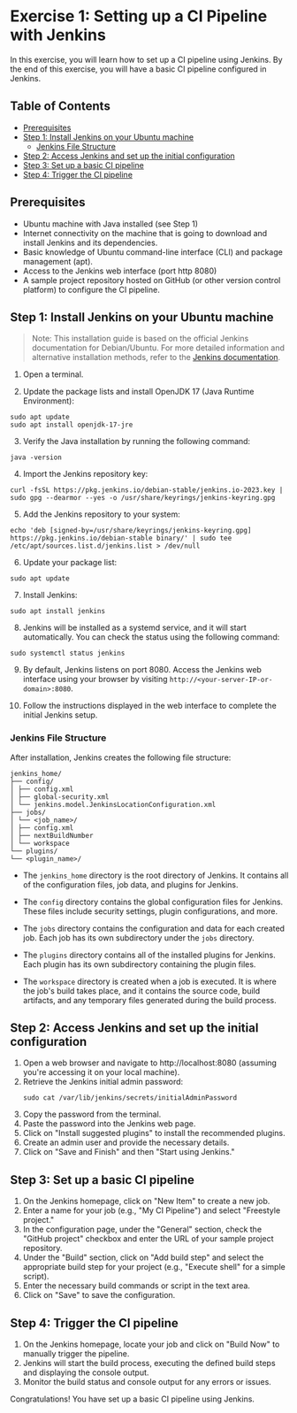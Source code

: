 # Exercise 1: Setting up a CI Pipeline with Jenkins

In this exercise, you will learn how to set up a CI pipeline using Jenkins. By the end of this exercise, you will have a basic CI pipeline configured in Jenkins.

## Table of Contents

- [Prerequisites](#prerequisites)
- [Step 1: Install Jenkins on your Ubuntu machine](#step-1-install-jenkins-on-your-ubuntu-machine)
  - [Jenkins File Structure](#jenkins-file-structure)
- [Step 2: Access Jenkins and set up the initial configuration](#step-2-access-jenkins-and-set-up-the-initial-configuration)
- [Step 3: Set up a basic CI pipeline](#step-3-set-up-a-basic-ci-pipeline)
- [Step 4: Trigger the CI pipeline](#step-4-trigger-the-ci-pipeline)

## Prerequisites

- Ubuntu machine with Java installed (see Step 1)
- Internet connectivity on the machine that is going to download and install Jenkins and its dependencies.
- Basic knowledge of Ubuntu command-line interface (CLI) and package management (apt).
- Access to the Jenkins web interface (port http 8080)
- A sample project repository hosted on GitHub (or other version control platform) to configure the CI pipeline.

## Step 1: Install Jenkins on your Ubuntu machine

> Note: This installation guide is based on the official Jenkins documentation for Debian/Ubuntu. For more detailed information and alternative installation methods, refer to the [Jenkins documentation](https://www.jenkins.io/doc/book/installing/linux/#debianubuntu).

1. Open a terminal.

2. Update the package lists and install OpenJDK 17 (Java Runtime Environment):
```
sudo apt update
sudo apt install openjdk-17-jre
```
3. Verify the Java installation by running the following command:
```
java -version
```
4. Import the Jenkins repository key:
```
curl -fsSL https://pkg.jenkins.io/debian-stable/jenkins.io-2023.key | sudo gpg --dearmor --yes -o /usr/share/keyrings/jenkins-keyring.gpg
```
5. Add the Jenkins repository to your system:
```
echo 'deb [signed-by=/usr/share/keyrings/jenkins-keyring.gpg] https://pkg.jenkins.io/debian-stable binary/' | sudo tee /etc/apt/sources.list.d/jenkins.list > /dev/null
```
6. Update your package list:
```
sudo apt update
```
7. Install Jenkins:
```
sudo apt install jenkins
```
8. Jenkins will be installed as a systemd service, and it will start automatically. You can check the status using the following command:
```
sudo systemctl status jenkins
```
9. By default, Jenkins listens on port 8080. Access the Jenkins web interface using your browser by visiting `http://<your-server-IP-or-domain>:8080`.

10. Follow the instructions displayed in the web interface to complete the initial Jenkins setup.

### Jenkins File Structure
After installation, Jenkins creates the following file structure:
```
jenkins_home/
├── config/
│ ├── config.xml
│ ├── global-security.xml
│ └── jenkins.model.JenkinsLocationConfiguration.xml
├── jobs/
│ └── <job_name>/
│ ├── config.xml
│ ├── nextBuildNumber
│ └── workspace
└── plugins/
└── <plugin_name>/
```
- The `jenkins_home` directory is the root directory of Jenkins. It contains all of the configuration files, job data, and plugins for Jenkins.

- The `config` directory contains the global configuration files for Jenkins. These files include security settings, plugin configurations, and more.

- The `jobs` directory contains the configuration and data for each created job. Each job has its own subdirectory under the `jobs` directory.

- The `plugins` directory contains all of the installed plugins for Jenkins. Each plugin has its own subdirectory containing the plugin files.

- The `workspace` directory is created when a job is executed. It is where the job's build takes place, and it contains the source code, build artifacts, and any temporary files generated during the build process.

## Step 2: Access Jenkins and set up the initial configuration
 1. Open a web browser and navigate to http://localhost:8080 (assuming you're accessing it on your local machine).
 2. Retrieve the Jenkins initial admin password:
    ```
    sudo cat /var/lib/jenkins/secrets/initialAdminPassword
    ```
 3. Copy the password from the terminal.
 4. Paste the password into the Jenkins web page.
 5. Click on "Install suggested plugins" to install the recommended plugins.
 6. Create an admin user and provide the necessary details.
 7. Click on "Save and Finish" and then "Start using Jenkins."

## Step 3: Set up a basic CI pipeline
 1. On the Jenkins homepage, click on "New Item" to create a new job.
 2. Enter a name for your job (e.g., "My CI Pipeline") and select "Freestyle project."
 3. In the configuration page, under the "General" section, check the "GitHub project" checkbox and enter the URL of your sample project repository.
 4. Under the "Build" section, click on "Add build step" and select the appropriate build step for your project (e.g., "Execute shell" for a simple script).
 5. Enter the necessary build commands or script in the text area.
 6. Click on "Save" to save the configuration.

## Step 4: Trigger the CI pipeline
 1. On the Jenkins homepage, locate your job and click on "Build Now" to manually trigger the pipeline.
 2. Jenkins will start the build process, executing the defined build steps and displaying the console output.
 3. Monitor the build status and console output for any errors or issues.

Congratulations! You have set up a basic CI pipeline using Jenkins.
